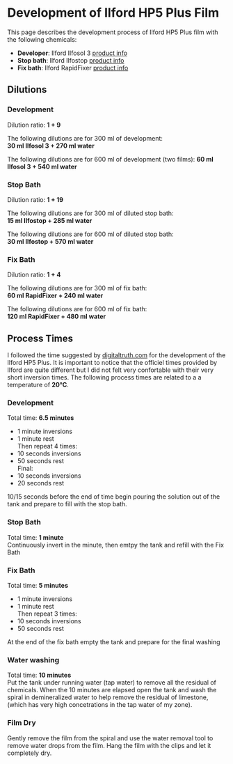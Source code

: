# Development of Ilford HP5 Plus Film

This page describes the development process of Ilford HP5 Plus film with
the following chemicals:

- **Developer**: Ilford Ilfosol 3 [product info](https://www.ilfordphoto.com/1131778)
- **Stop bath**: Ilford Ilfostop [product info](https://www.ilfordphoto.com/1893870)
- **Fix bath**: Ilford RapidFixer [product info](https://www.ilfordphoto.com/rapid-fixer-product)


## Dilutions

### Development
Dilution ratio: **1 + 9**
   
The following dilutions are for 300 ml of development:  
**30 ml Ilfosol 3 + 270 ml water**

The following dilutions are for 600 ml of development (two films):
**60 ml Ilfosol 3 + 540 ml water**


### Stop Bath
Dilution ratio: **1 + 19**

The following dilutions are for 300 ml of diluted stop bath:  
**15 ml Ilfostop + 285 ml water**

The following dilutions are for 600 ml of diluted stop bath:  
**30 ml Ilfostop + 570 ml water**

### Fix Bath
Dilution ratio: **1 + 4**

The following dilutions are for 300 ml of fix bath:  
**60 ml RapidFixer + 240 ml water**

The following dilutions are for 600 ml of fix bath:  
**120 ml RapidFixer + 480 ml water**

## Process Times
I followed the time suggested by [digitaltruth.com](digitaltruth.com) for 
the development of the Ilford HP5 Plus. It is important to notice that the 
officiel times provided by Ilford are quite different but I did not felt very
confortable with their very short inversion times.
The following process times are related to a a temperature of **20°C**.

### Development
Total time: **6.5 minutes**
- 1 minute inversions
- 1 minute rest  
Then repeat 4 times:
- 10 seconds inversions
- 50 seconds rest  
Final:
- 10 seconds inversions
- 20 seconds rest

10/15 seconds before the end of time begin pouring the solution out of the tank and 
prepare to fill with the stop bath.

### Stop Bath
Total time: **1 minute**  
Continuously invert in the minute, then emtpy the tank and refill with 
the Fix Bath

### Fix Bath
Total time: **5 minutes**
- 1 minute inversions
- 1 minute rest  
Then repeat 3 times:
- 10 seconds inversions
- 50 seconds rest

At the end of the fix bath empty the tank and prepare for the final washing

### Water washing
Total time: **10 minutes**  
Put the tank under running water (tap water) to remove all the residual of 
chemicals.
When the 10 minutes are elapsed open the tank and wash the spiral in 
demineralized water to help remove the residual of limestone, (which has very
high concetrations in the tap water of my zone).

### Film Dry
Gently remove the film from the spiral and use the water removal tool to 
remove water drops from the film.
Hang the film with the clips and let it completely dry.
